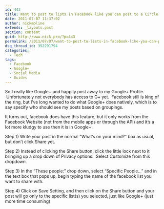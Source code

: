 ```yaml
---
id: 443
title: Want to post to lists in Facebook like you can post to a Circle in Google+? You can!
date: 2011-07-07 11:37:02
author: nickmoline
extends: _layouts.post
section: content
guid: http://www.nick.pro/?p=443
permalink: /2011/07/07/want-to-post-to-lists-in-facebook-like-you-can-post-to-a-circle-in-google-you-can/
dsq_thread_id: 352291794
categories:
  - Tech
tags:
  - Facebook
  - Google+
  - Social Media
  - Guides
---
```

So I really like Google+ and happily post away to my Google+ Profile.  Unfortunately not everybody has access to G+ yet.  Facebook still is king of the ring, but I&#8217;ve long wanted to do what Google+ does natively, which is to say specify who should see my posts based on groupings.

It turns out, facebook does have this feature, but it only works from the Facebook Website (not from the mobile apps or through the API) and it&#8217;s a lot more kludgy to use then it is in Google+.  

<!--more-->

Step 1) Write your post in the normal &#8220;What&#8217;s on your mind?&#8221; box as usual, but don&#8217;t click Share yet.

<amp-img title="Posting to a social group (step 1)" alt="Posting to a social group (step 1)" src="{{ site.baseurl }}/wp-content/uploads/sites/4/2011/07/Region-capture-1.webp" width="522" height="104" layout="intrinsic" lightbox>
  <amp-img fallback title="Posting to a social group (step 1)" alt="Posting to a social group (step 1)" src="{{ site.baseurl }}/wp-content/uploads/sites/4/2011/07/Region-capture-1.png" width="522" height="104" layout="intrinsic" lightbox></amp-img> 
</amp-img> 

Step 2) Instead of clicking the Share button, click the little lock next to it bringing up a drop down of Privacy options.  Select Customize from this dropdown.

<amp-img title="Facebook Selective Sharing Step 2" alt="Facebook Selective Sharing Step 2" src="{{ site.baseurl }}/wp-content/uploads/sites/4/2011/07/Region-capture-2.webp" width="518" height="270" layout="intrinsic" lightbox>
  <amp-img fallback title="Facebook Selective Sharing Step 2" alt="Facebook Selective Sharing Step 2" src="{{ site.baseurl }}/wp-content/uploads/sites/4/2011/07/Region-capture-2.png" width="518" height="270" layout="intrinsic" lightbox></amp-img>
</amp-img>

Step 3) In the &#8220;These people:&#8221; drop down, select &#8220;Specific People&#8230;&#8221; and in the text box that pops up, begin typing the name of the facebook list you want to share with.

<amp-img title="Facebook Selective Sharing Step 3" alt="Facebook Selective Sharing Step 3" src="{{ site.baseurl }}/wp-content/uploads/sites/4/2011/07/Region-capture-4.webp" width="555" height="368" layout="intrinsic" lightbox>
  <amp-img fallback title="Facebook Selective Sharing Step 3" alt="Facebook Selective Sharing Step 3" src="{{ site.baseurl }}/wp-content/uploads/sites/4/2011/07/Region-capture-4.png" width="555" height="368" layout="intrinsic" lightbox></amp-img>
</amp-img>

Step 4) Click on Save Setting, and then click on the Share button and your post will go only to the specific list(s) you selected, just like Google+ (just more time consuming)

